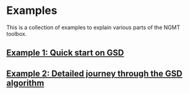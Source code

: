 # Examples

This is a collection of examples to explain various parts of the NGMT toolbox.

## [Example 1: Quick start on GSD](event_visualization.md)

## [Example 2: Detailed journey through the GSD algorithm](GSD.md)